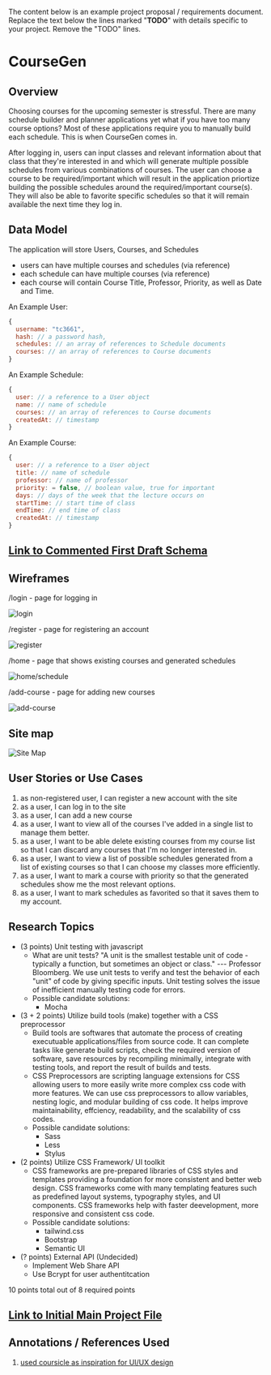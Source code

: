 The content below is an example project proposal / requirements document. Replace the text below the lines marked "__TODO__" with details specific to your project. Remove the "TODO" lines.

# CourseGen

## Overview

Choosing courses for the upcoming semester is stressful. There are many schedule builder and planner applications yet what if you have too many course options? Most of these applications require you to manually build each schedule. This is when CourseGen comes in. 

After logging in, users can input classes and relevant information about that class that they're interested in and which will generate multiple possible schedules from various combinations of courses. The user can choose a course to be required/important which will result in the application priortize building the possible schedules around the required/important course(s). They will also be able to favorite specific schedules so that it will remain available the next time they log in. 


## Data Model

The application will store Users, Courses, and Schedules

* users can have multiple courses and schedules (via reference)
* each schedule can have multiple courses (via reference)
* each course will contain Course Title, Professor, Priority, as well as Date and Time. 

An Example User:

```javascript
{
  username: "tc3661",
  hash: // a password hash,
  schedules: // an array of references to Schedule documents
  courses: // an array of references to Course documents
}
```

An Example Schedule:

```javascript
{
  user: // a reference to a User object
  name: // name of schedule
  courses: // an array of references to Course documents
  createdAt: // timestamp
}
```

An Example Course:

```javascript
{
  user: // a reference to a User object
  title: // name of schedule
  professor: // name of professor
  priority: = false, // boolean value, true for important 
  days: // days of the week that the lecture occurs on
  startTime: // start time of class
  endTime: // end time of class
  createdAt: // timestamp
}
```


## [Link to Commented First Draft Schema](db.mjs) 

## Wireframes

/login - page for logging in

![login](documentation/register.png)

/register - page for registering an account

![register](documentation/login.png)

/home - page that shows existing courses and generated schedules

![home/schedule](documentation/home.png)

/add-course - page for adding new courses

![add-course](documentation/add-course.png)

## Site map

![Site Map](documentation/SitemapV1.png)
## User Stories or Use Cases

1. as non-registered user, I can register a new account with the site
2. as a user, I can log in to the site
3. as a user, I can add a new course
4. as a user, I want to view all of the courses I've added in a single list to manage them better. 
5. as a user, I want to be able delete existing courses from my course list so that I can discard any courses that I'm no longer interested in. 
6. as a user, I want to view a list of possible schedules generated from a list of existing courses so that I can choose my classes more efficiently. 
7. as a user, I want to mark a course with priority so that the generated schedules show me the most relevant options. 
8. as a user, I want to mark schedules as favorited so that it saves them to my account. 

## Research Topics

* (3 points) Unit testing with javascript
    * What are unit tests? "A unit is the smallest testable unit of code - typically a function, but sometimes an object or class." --- Professor Bloomberg. We use unit tests to verify and test the behavior of each "unit" of code by giving specific inputs. Unit testing solves the issue of inefficient manually testing code for errors. 
    * Possible candidate solutions:
        * Mocha
* (3 + 2 points) Utilize build tools (make) together with a CSS preprocessor
    * Build tools are softwares that automate the process of creating executuable applications/files from source code. It can complete tasks like generate build scripts, check the required version of software, save resources by recompiling minimally, integrate with testing tools, and report the result of builds and tests.
    * CSS Preprocessors are scripting language extensions for CSS allowing users to more easily write more complex css code with more features. We can use css preprocessors to allow variables, nesting logic, and modular building of css code. It helps improve maintainability, effciency, readability, and the scalability of css codes. 
    * Possible candidate solutions:
        * Sass
        * Less
        * Stylus
* (2 points) Utilize CSS Framework/ UI toolkit
    * CSS frameworks are pre-prepared libraries of CSS styles and templates providing a foundation for more consistent and better web design. CSS frameworks come with many templating features such as predefined layout systems, typography styles, and UI components. CSS frameworks help with faster deevelopment, more responsive and consistent css code. 
    * Possible candidate solutions:
        * tailwind.css
        * Bootstrap
        * Semantic UI
* (? points) External API (Undecided)
  * Implement Web Share API
  * Use Bcrypt for user authentitcation 

10 points total out of 8 required points


## [Link to Initial Main Project File](app.mjs) 


## Annotations / References Used


1. [used coursicle as inspiration for UI/UX design](http://passportjs.org/docs)

